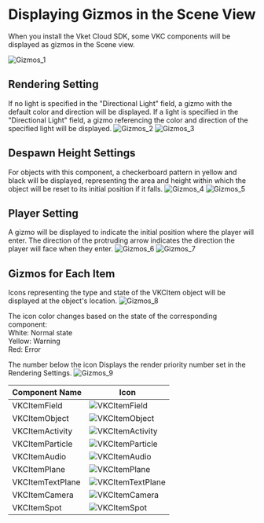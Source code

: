# Displaying Gizmos in the Scene View

When you install the Vket Cloud SDK, some VKC components will be displayed as gizmos in the Scene view.

![Gizmos_1](./img/Gizmos_1.jpg)

## Rendering Setting
If no light is specified in the "Directional Light" field, a gizmo with the default color and direction will be displayed.
If a light is specified in the "Directional Light" field, a gizmo referencing the color and direction of the specified light will be displayed.
![Gizmos_2](./img/Gizmos_2.jpg)
![Gizmos_3](./img/Gizmos_3.jpg)


## Despawn Height Settings
For objects with this component, a checkerboard pattern in yellow and black will be displayed, representing the area and height within which the object will be reset to its initial position if it falls.
![Gizmos_4](./img/Gizmos_4.jpg)
![Gizmos_5](./img/Gizmos_5.jpg)

## Player Setting
A gizmo will be displayed to indicate the initial position where the player will enter. 
The direction of the protruding arrow indicates the direction the player will face when they enter.
![Gizmos_6](./img/Gizmos_6.jpg)
![Gizmos_7](./img/Gizmos_7.jpg)


## Gizmos for Each Item
Icons representing the type and state of the VKCItem object will be displayed at the object's location.
![Gizmos_8](./img/Gizmos_8.jpg)


The icon color changes based on the state of the corresponding component:<br>
White: Normal state<br>
Yellow: Warning<br>
Red: Error<br>

The number below the icon
Displays the render priority number set in the Rendering Settings.
![Gizmos_9](./img/Gizmos_9.jpg)


| Component Name | Icon |
|-----------------|-------------------------------------------|
| VKCItemField    | ![VKCItemField](./img/Gizmos_ItemField.jpg) |
| VKCItemObject   | ![VKCItemObject](./img/Gizmos_ItemObject.jpg) |
| VKCItemActivity | ![VKCItemActivity](./img/Gizmos_ItemActivity.jpg) |
| VKCItemParticle | ![VKCItemParticle](./img/Gizmos_ItemParticle.jpg) |
| VKCItemAudio    | ![VKCItemAudio](./img/Gizmos_ItemAudio.jpg) |
| VKCItemPlane    | ![VKCItemPlane](./img/Gizmos_ItemPlane.jpg) |
| VKCItemTextPlane| ![VKCItemTextPlane](./img/Gizmos_ItemTextPlane.jpg) |
| VKCItemCamera   | ![VKCItemCamera](./img/Gizmos_ItemCamera.jpg) |
| VKCItemSpot     | ![VKCItemSpot](./img/Gizmos_ItemSpot.jpg) |